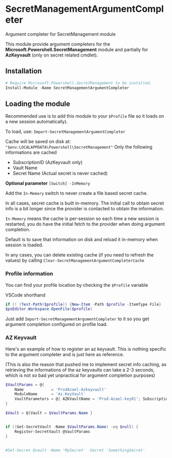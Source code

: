# SecretManagementArgumentCompleter
 Argument completer for SecretManagement module

This module provide argument completers for the **Microsoft.Powershell.SecretManagement** module and partially for **AzKeyvault** (only on secret related cmdlet).

## Installation
```Powershell
# Require Microsoft.Powershell.SecretManagement to be installed.
Install-Module -Name SecretManagementArgumentCompleter 
```

## Loading the module
Recommended use is to add this module to your `$Profile` file so it loads on a new session automatically).

To load, use: `Import-SecretManagementArgumentCompleter`


Cache will be saved on disk at: `"$env:LOCALAPPDATA\Powershell\SecretManagement"`
Only the following informations are cached
- SubscriptionID (AzKeyvault only)
- Vault Name
- Secret Name (Actual secret is never cached)

**Optional parameter**
`[Switch] -InMemory`

Add the `In-Memory` switch to never create a file based secret cache. 


In all cases, secret cache is built in-memory. The initial call to obtain secret info is a bit longer since the provider is contacted to obtain the information. 

`In-Memory` means the cache is per-session so each time a new session is restarted, you do have the initial fetch to the provider when doing argument completion. 

Default is to save that information on disk and reload it in-memory when session is loaded.


In any cases, you can delete existing cache (if you need to refresh the values) by calling `Clear-SecretManagementArgumentCompleterCache`




### Profile information
You can find your profile location by checking the `$Profile`  variable

VSCode shorthand 

```Powershell
if (! (Test-Path($profile)) {New-Item -Path $profile -ItemType File}
$psEditor.Workspace.OpenFile($profile)
```

Just add `Import-SecretManagementArgumentCompleter` to it so you get argument completion configured on profile load.


### AZ Keyvault

Here's an example of how to register an az keyvault.
This is nothing specific to the argument completer and is just here as reference.

(This is also the reason that pushed me to implement secret info caching, as retrieving the informations of the az keyvaults can take a 2-3 seconds, which is not so bad yet unpractical for argument completion purposes)


```Powershell
$VaultParams = @{
    Name            = 'ProdAzael-Azkeyvault' 
    ModuleName      = 'Az.KeyVault' 
    VaultParameters = @{ AZKVaultName = 'Prod-Azael-key01'; SubscriptionId = 'e7739e0b-1a01-4361-8fe4-087e14463a4c' }
}

$Vault = @{Vault = $VaultParams.Name }


if ((Get-SecretVault -Name $VaultParams.Name) -eq $null) {
    Register-SecretVault @VaultParams 
}


#Set-Secret @vault -Name 'MySecret' -Secret 'SomethingSecret'
```


